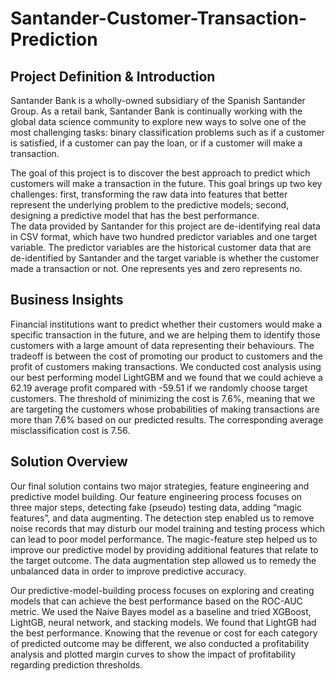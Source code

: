 # Santander-Customer-Transaction-Prediction

## Project Definition & Introduction
Santander Bank is a wholly-owned subsidiary of the Spanish Santander Group. As a retail bank, Santander Bank is continually working with the global data science community to explore new ways to solve one of the most challenging tasks: binary classification problems such as if a customer is satisfied, if a customer can pay the loan, or if a customer will make a transaction. 

The goal of this project is to discover the best approach to predict which customers will make a transaction in the future. This goal brings up two key challenges: first, transforming the raw data into features that better represent the underlying problem to the predictive models; second, designing a predictive model that has the best performance.  
The data provided by Santander for this project are de-identifying real data in CSV format, which have two hundred predictor variables and one target variable. The predictor variables are the historical customer data that are de-identified by Santander and the target variable is whether the customer made a transaction or not. One represents yes and zero represents no.

## Business Insights
Financial institutions want to predict whether their customers would make a specific transaction in the future, and we are helping them to identify those customers with a large amount of data representing their behaviours. The tradeoff is between the cost of promoting our product to customers and the profit of customers making transactions. We conducted cost analysis using our best performing model LightGBM and we found that we could achieve a 62.19 average profit compared with -59.51 if we randomly choose target customers. 
The threshold of minimizing the cost is 7.6%, meaning that we are targeting the customers whose probabilities of making transactions are more than 7.6% based on our predicted results. The corresponding average misclassification cost is 7.56.


## Solution Overview
Our final solution contains two major strategies, feature engineering and predictive model building. 
Our feature engineering process focuses on three major steps, detecting fake (pseudo) testing data,  adding “magic features”, and data augmenting. The detection step enabled us to remove noise records that may disturb our model training and testing process which can lead to poor model performance. The magic-feature step helped us to improve our predictive model by providing additional features that relate to the target outcome. The data augmentation step allowed us to remedy the unbalanced data in order to improve predictive accuracy. 

Our predictive-model-building process focuses on exploring and creating models that can achieve the best performance based on the ROC-AUC metric. We used the Naive Bayes model as a baseline and tried XGBoost, LightGB, neural network, and stacking models. We found that LightGB had the best performance. Knowing that the revenue or cost for each category of predicted outcome may be different, we also conducted a profitability analysis and plotted margin curves to show the impact of profitability regarding prediction thresholds.  
